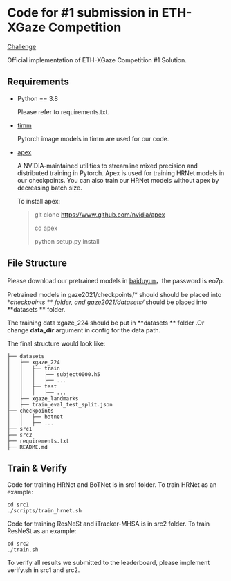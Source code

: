 # Code for #1 submission in ETH-XGaze Competition 

[Challenge](https://competitions.codalab.org/competitions/28930)

Official implementation of ETH-XGaze Competition #1 Solution.

## Requirements

- Python == 3.8

  Please refer to requirements.txt.

- [timm](https://github.com/rwightman/pytorch-image-models)

  Pytorch image models in timm are used for our code.

- [apex](https://github.com/NVIDIA/apex)

  A NVIDIA-maintained utilities to streamline mixed precision and distributed training in Pytorch. Apex is used for training HRNet models in our checkpoints.   You can also train our HRNet models without apex by decreasing batch size.

  To install apex:

  > git clone https://www.github.com/nvidia/apex
  >
  > cd apex
  >
  > python setup.py install

## File Structure 

Please download our pretrained models in [baiduyun](https://pan.baidu.com/s/1GLQqDQzvfYP8frG6ahZEYw)，the password is eo7p.

Pretrained models in gaze2021/checkpoints/* should should be placed into **checkpoints ** folder, and gaze2021/datasets/*  should be placed into **datasets ** folder.

The training data xgaze_224 should be put in **datasets ** folder .Or change **data_dir** argument in config for the data path.

The final structure would look like:

```
├── datasets			
│   ├── xgaze_224
│   │   ├── train
│   │   │   ├── subject0000.h5
│   │   │   ├── ...
│   │   ├── test
│   │   │   ├── ...
│   ├── xgaze_landmarks
│   ├── train_eval_test_split.json
├── checkpoints
│   │   ├── botnet
│   │   ├── ...
├── src1
├── src2
├── requirements.txt
├── README.md
```

## Train & Verify

Code for training HRNet and BoTNet  is in src1 folder.  To train HRNet as an example:

```
cd src1
./scripts/train_hrnet.sh
```

Code for training ResNeSt and iTracker-MHSA is in src2 folder.  To train ResNeSt as an example:

```
cd src2
./train.sh
```

To verify all results we submitted to the leaderboard, please implement verify.sh in src1 and src2.



